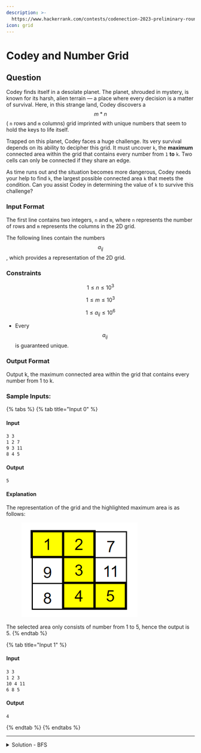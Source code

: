 ```yaml
---
description: >-
  https://www.hackerrank.com/contests/codenection-2023-preliminary-round-open-category/challenges/cn-c17
icon: grid
---
```


# Codey and Number Grid

## Question

Codey finds itself in a desolate planet. The planet, shrouded in mystery, is known for its harsh, alien terrain — a place where every decision is a matter of survival. Here, in this strange land, Codey discovers a $$m * n$$ ( `n` rows and `m` columns) grid imprinted with unique numbers that seem to hold the keys to life itself.

Trapped on this planet, Codey faces a huge challenge. Its very survival depends on its ability to decipher this grid. It must uncover `k`, the **maximum** connected area within the grid that contains every number from `1` **to** `k`. Two cells can only be connected if they share an edge.

As time runs out and the situation becomes more dangerous, Codey needs your help to find `k`, the largest possible connected area `k` that meets the condition. Can you assist Codey in determining the value of `k` to survive this challenge?

### Input Format

The first line contains two integers, `n` and `m`, where `n` represents the number of rows and `m` represents the columns in the 2D grid.

The following lines contain the numbers $$a_{ij}$$ , which provides a representation of the 2D grid.

### Constraints

$$
1 \le n \le 10^3
$$

$$
1 \le m \le 10^3
$$

$$
1 \le a_{ij} \le 10^6
$$

* Every $$a_{ij}$$ is guaranteed unique.

### Output Format

Output k, the maximum connected area within the grid that contains every number from 1 to k.

### Sample Inputs:

{% tabs %}
{% tab title="Input 0" %}
#### Input

```
3 3
1 2 7
9 3 11
8 4 5
```

#### Output

```
5
```

#### Explanation

The representation of the grid and the highlighted maximum area is as follows:

<figure><img src="../../../.gitbook/assets/image (12).png" alt=""><figcaption></figcaption></figure>

The selected area only consists of number from 1 to 5, hence the output is 5.
{% endtab %}

{% tab title="Input 1" %}
#### Input

```
3 3
1 2 3
10 4 11
6 8 5
```

#### Output

```
4
```
{% endtab %}
{% endtabs %}

***

<details>

<summary>Solution - BFS</summary>

This is a typical breadth-first search question.

Step 1: find the coordinates of 1.

Step 2: find the 2, then rinse and repeat.

Then I haven't finish yet lmao.

</details>
